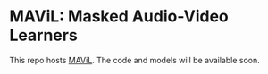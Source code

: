 # MAViL: Masked Audio-Video Learners
This repo hosts [MAViL](https://arxiv.org/abs/2212.08071). The code and models will be available soon.
